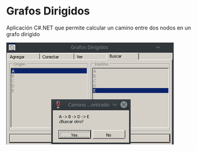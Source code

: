 # Grafos Dirigidos

Aplicación C#.NET que permite calcular un camino entre dos nodos en un grafo dirigido

![Vista previa](https://raw.githubusercontent.com/Woomber/grafos-dirigidos/master/preview.png)
